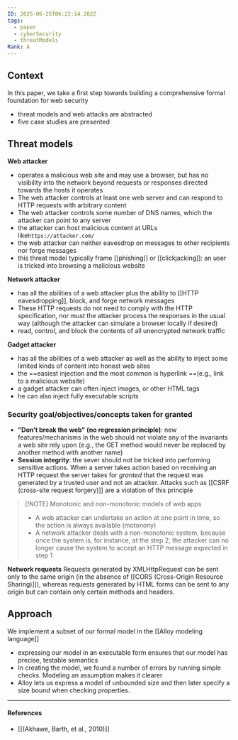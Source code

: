 ```yaml
---
ID: 2025-06-25T06:22:14.282Z
tags:
  - paper
  - cyberSecurity
  - threatModels
Rank: A
---
```

## Context

In this paper, we take a first step towards building a comprehensive formal foundation for web security
- threat models and web attacks are abstracted
- five case studies are presented

## Threat models

**Web attacker**
- operates a malicious web site and may use a browser, but has no visibility into the network beyond requests or responses directed towards the hosts it operates
- The web attacker controls at least one web server and can respond to HTTP requests with arbitrary content
- The web attacker controls some number of DNS names, which the attacker can point to any server
- the attacker can host malicious content at URLs like`https://attacker.com/`
- the web attacker can neither eavesdrop on messages to other recipients nor forge messages
- this threat model typically frame [[phishing]] or [[clickjacking]]: an user is tricked into browsing a malicious website

**Network attacker**
- has all the abilities of a web attacker plus the ability to [[HTTP eavesdropping]], block, and forge network messages
- These HTTP requests do not need to comply with the HTTP specification, nor must the attacker process the responses in the usual way (although the attacker can simulate a browser locally if desired)
- read, control, and block the contents of all unencrypted network traffic

**Gadget attacker**
- has all the abilities of a web attacker as well as the ability to inject some limited kinds of content into honest web sites
- the ==easiest injection and the most common is hyperlink ==(e.g., link to a malicious website)
- a gadget attacker can often inject images, or other HTML tags
- he can also inject fully executable scripts

### Security goal/objectives/concepts taken for granted
- **"Don’t break the web" (no regression principle)**: new features/mechanisms in the web should not violate any of the invariants a web site rely upon (e.g., the GET method would never be replaced by another method with another name)
- **Session integrity**: the sever should not be tricked into performing sensitive actions. When a server takes action based on receiving an HTTP request the server takes for *granted* that the request was generated by a trusted user and not an attacker. Attacks such as [[CSRF (cross-site request forgery)]] are a violation of this principle

> [!NOTE] Monotonic and non-monotonic models of web apps
> - A web attacker can undertake an action at one point in time, so the action is always available (motonony)
> - A network attacker deals with a non-monotonic system, because once the system is, for instance, at the step 2, the attacker can no longer cause the system to accept an HTTP message expected in step 1

**Network requests**
Requests generated by XMLHttpRequest can be sent only to the same origin (in the absence of [[CORS (Cross-Origin Resource Sharing)]]), whereas requests generated by HTML forms can be sent to any origin but can contain only certain methods and headers.

## Approach

We implement a subset of our formal model in the [[Alloy modeling language]]
- expressing our model in an executable form ensures that our model has precise, testable semantics
- In creating the model, we found a number of errors by running simple checks. Modeling an assumption makes it clearer
- Alloy lets us express a model of unbounded size and then later specify a size bound when checking properties.

---
#### References
- [[(Akhawe, Barth, et al., 2010)]]
